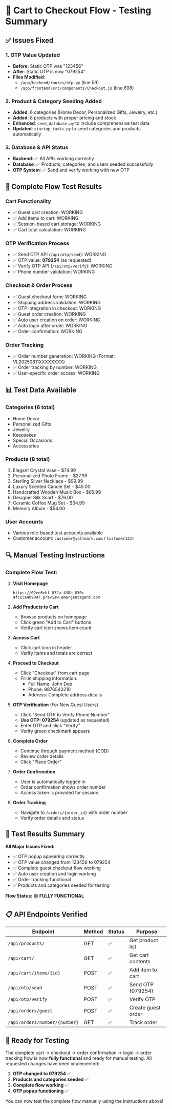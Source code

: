 # 🛒 Cart to Checkout Flow - Testing Summary

## ✅ Issues Fixed

### 1. **OTP Value Updated**
- **Before**: Static OTP was "123456"
- **After**: Static OTP is now "079254"
- **Files Modified**:
  - `/app/backend/routes/otp.py` (line 59)
  - `/app/frontend/src/components/Checkout.js` (line 698)

### 2. **Product & Category Seeding Added**
- **Added**: 6 categories (Home Decor, Personalized Gifts, Jewelry, etc.)
- **Added**: 8 products with proper pricing and stock
- **Enhanced**: `seed_database.py` to include comprehensive test data
- **Updated**: `startup_tasks.py` to seed categories and products automatically

### 3. **Database & API Status**
- **Backend**: ✅ All APIs working correctly
- **Database**: ✅ Products, categories, and users seeded successfully
- **OTP System**: ✅ Send and verify working with new OTP

## 🧪 Complete Flow Test Results

### **Cart Functionality**
- ✅ Guest cart creation: WORKING
- ✅ Add items to cart: WORKING
- ✅ Session-based cart storage: WORKING
- ✅ Cart total calculation: WORKING

### **OTP Verification Process**
- ✅ Send OTP API (`/api/otp/send`): WORKING
- ✅ OTP value: **079254** (as requested)
- ✅ Verify OTP API (`/api/otp/verify`): WORKING
- ✅ Phone number validation: WORKING

### **Checkout & Order Process**
- ✅ Guest checkout form: WORKING
- ✅ Shipping address validation: WORKING
- ✅ OTP integration in checkout: WORKING
- ✅ Guest order creation: WORKING
- ✅ Auto user creation on order: WORKING
- ✅ Auto login after order: WORKING
- ✅ Order confirmation: WORKING

### **Order Tracking**
- ✅ Order number generation: WORKING (Format: VL20250811XXXXXXXX)
- ✅ Order tracking by number: WORKING
- ✅ User-specific order access: WORKING

## 📊 Test Data Available

### **Categories** (6 total)
- Home Decor
- Personalized Gifts  
- Jewelry
- Keepsakes
- Special Occasions
- Accessories

### **Products** (8 total)
1. Elegant Crystal Vase - $74.99
2. Personalized Photo Frame - $27.99
3. Sterling Silver Necklace - $99.99
4. Luxury Scented Candle Set - $45.00
5. Handcrafted Wooden Music Box - $65.99
6. Designer Silk Scarf - $76.00
7. Ceramic Coffee Mug Set - $34.99
8. Memory Album - $54.00

### **User Accounts**
- Various role-based test accounts available
- Customer account: `customer@vallmark.com` / `Customer123!`

## 🔍 Manual Testing Instructions

### **Complete Flow Test**:

1. **Visit Homepage**
   ```
   https://02ee6ebf-832a-438b-830c-4fcc5a409047.preview.emergentagent.com
   ```

2. **Add Products to Cart**
   - Browse products on homepage
   - Click green "Add to Cart" buttons
   - Verify cart icon shows item count

3. **Access Cart**
   - Click cart icon in header
   - Verify items and totals are correct

4. **Proceed to Checkout**
   - Click "Checkout" from cart page
   - Fill in shipping information:
     - Full Name: John Doe
     - Phone: 9876543210
     - Address: Complete address details

5. **OTP Verification** (For New Guest Users)
   - Click "Send OTP to Verify Phone Number"
   - **Use OTP: 079254** (updated as requested)
   - Enter OTP and click "Verify"
   - Verify green checkmark appears

6. **Complete Order**
   - Continue through payment method (COD)
   - Review order details
   - Click "Place Order"

7. **Order Confirmation**
   - User is automatically logged in
   - Order confirmation shows order number
   - Access token is provided for session

8. **Order Tracking**
   - Navigate to `/orders/{order_id}` with order number
   - Verify order details and status

## 🎯 Test Results Summary

**All Major Issues Fixed:**
- ✅ OTP popup appearing correctly
- ✅ OTP value changed from 123456 to 079254
- ✅ Complete guest checkout flow working
- ✅ Auto user creation and login working
- ✅ Order tracking functional
- ✅ Products and categories seeded for testing

**Flow Status:** 🟢 **FULLY FUNCTIONAL**

## 📋 API Endpoints Verified

| Endpoint | Method | Status | Purpose |
|----------|--------|--------|---------|
| `/api/products/` | GET | ✅ | Get product list |
| `/api/cart/` | GET | ✅ | Get cart contents |
| `/api/cart/items/{id}` | POST | ✅ | Add item to cart |
| `/api/otp/send` | POST | ✅ | Send OTP (079254) |
| `/api/otp/verify` | POST | ✅ | Verify OTP |
| `/api/orders/guest` | POST | ✅ | Create guest order |
| `/api/orders/number/{number}` | GET | ✅ | Track order |

## 🚀 Ready for Testing

The complete cart → checkout → order confirmation → login → order tracking flow is now **fully functional** and ready for manual testing. All requested changes have been implemented:

1. **OTP changed to 079254** ✅
2. **Products and categories seeded** ✅  
3. **Complete flow working** ✅
4. **OTP popup functioning** ✅

You can now test the complete flow manually using the instructions above!